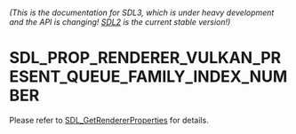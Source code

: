 ###### (This is the documentation for SDL3, which is under heavy development and the API is changing! [SDL2](https://wiki.libsdl.org/SDL2/) is the current stable version!)
# SDL_PROP_RENDERER_VULKAN_PRESENT_QUEUE_FAMILY_INDEX_NUMBER

Please refer to [SDL_GetRendererProperties](SDL_GetRendererProperties) for details.

